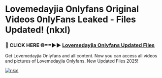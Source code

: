 # Lovemedayjia Onlyfans Original Videos 0nlyFans Leaked - Files Updated! (nkxl)

<h3>🔴 CLICK HERE 🌐==►► <a href="https://tinyurl.com/ehrbuxhb" rel="nofollow">Lovemedayjia Onlyfans Updated Files</a></h3>

Get Lovemedayjia Onlyfans and all content. Now you can access all videos and pictures of Lovemedayjia Onlyfans. New Updated Files 2025!

[![nkxl](https://i.imgur.com/lVYEuWS.gif)](https://tinyurl.com/ehrbuxhb)
